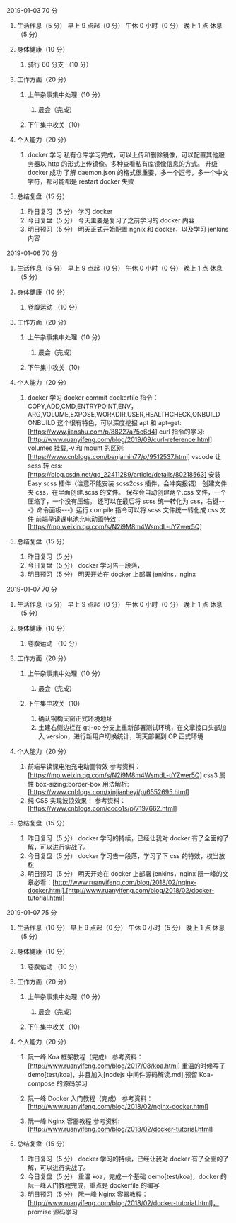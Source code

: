 2019-01-03
70 分

1.  生活作息（5 分）
    早上 9 点起（0 分）
    午休 0 小时（0 分）
    晚上 1 点 休息（5 分）
2.  身体健康（10 分）
    1. 骑行 60 分支 （10 分）
3.  工作方面（20 分）

    1.  上午杂事集中处理（10 分）

        1. 晨会（完成）

    2.  下午集中攻关（10）

4.  个人能力（20 分）

    1.  docker 学习
        私有仓库学习完成，可以上传和删除镜像，可以配置其他服务器以 http 的形式上传镜像。多种查看私有库镜像信息的方式。
        升级 docker 成功
        了解 daemon.json 的格式很重要，多一个逗号，多一个中文字符，都可能都是 restart docker 失败

5.  总结复盘（15 分）

    1. 昨日复习（5 分）
       学习 docker
    2. 今日复盘（5 分）
       今天主要是复习了之前学习的 docker 内容
    3. 明日预习（5 分）
       明天正式开始配置 ngnix 和 docker，以及学习 jenkins 内容

2019-01-06
70 分

1.  生活作息（5 分）
    早上 9 点起（0 分）
    午休 0 小时（0 分）
    晚上 1 点 休息（5 分）
2.  身体健康（10 分）
    1. 卷腹运动 （10 分）
3.  工作方面（20 分）

    1.  上午杂事集中处理（10 分）

        1. 晨会（完成）

    2.  下午集中攻关（10）

4.  个人能力（20 分）

    1.  docker 学习
        docker commit
        dockerfile 指令：COPY,ADD,CMD,ENTRYPOINT,ENV，ARG,VOLUME,EXPOSE,WORKDIR,USER,HEALTHCHECK,ONBUILD
        ONBUILD 这个很有特色，可以深度挖掘
        apt 和 apt-get:[https://www.jianshu.com/p/88227a75e6d4]
        curl 指令的学习:[http://www.ruanyifeng.com/blog/2019/09/curl-reference.html]
        volumes 挂载,-v 和 mount 的区别:[https://www.cnblogs.com/benjamin77/p/9512537.html]
        vscode 让 scss 转 css:[https://blog.csdn.net/qq_22411289/article/details/80218563]
        安装 Easy scss 插件（注意不能安装 scss2css 插件，会冲突报错）
        创建文件夹 css，在里面创建.scss 的文件。
        保存会自动创建两个.css 文件，一个压缩了，一个没有压缩。
        还可以在最后将 scss 统一转化为 css，右键---》命令面板---》运行 compile 指令可以将 scss 文件统一转化成 css 文件
        前端早读课电池充电动画特效：[https://mp.weixin.qq.com/s/N2i9M8m4WsmdL-uYZwer5Q]

5)  总结复盘（15 分）

    1. 昨日复习（5 分）
    2. 今日复盘（5 分）
       docker 学习告一段落，
    3. 明日预习（5 分）
       明天开始在 docker 上部署 jenkins，nginx

2019-01-07
70 分

1.  生活作息（5 分）
    早上 9 点起（0 分）
    午休 0 小时（0 分）
    晚上 1 点 休息（5 分）
2.  身体健康（10 分）
    1. 卷腹运动 （10 分）
3.  工作方面（20 分）

    1.  上午杂事集中处理（10 分）

        1. 晨会（完成）

    2.  下午集中攻关（10）
        1. 确认钢构天窗正式环境地址
        2. 土建右侧边栏在 gtj-op 分支上重新部署测试环境，在文章接口头部加入 version，进行新用户切换统计，明天部署到 OP 正式环境

4.  个人能力（20 分）

    1.  前端早读课电池充电动画特效
        参考资料：[https://mp.weixin.qq.com/s/N2i9M8m4WsmdL-uYZwer5Q]
        css3 属性 box-sizing:border-box 用法解析:[https://www.cnblogs.com/xinjianheyi/p/6552695.html]
    2.  纯 CSS 实现波浪效果！
        参考资料：[https://www.cnblogs.com/coco1s/p/7197662.html]

5.  总结复盘（15 分）

    1. 昨日复习（5 分）
       docker 学习的持续，已经让我对 docker 有了全面的了解，可以进行实战了。
    2. 今日复盘（5 分）
       docker 学习告一段落，学习了下 css 的特效，权当放松
    3. 明日预习（5 分）
       明天开始在 docker 上部署 jenkins，nginx
       阮一峰的文章必看：[http://www.ruanyifeng.com/blog/2018/02/nginx-docker.html],[http://www.ruanyifeng.com/blog/2018/02/docker-tutorial.html]

2019-01-07
75 分

1.  生活作息（10 分）
    早上 9 点起（0 分）
    午休 0 小时（5 分）
    晚上 1 点 休息（5 分）
2.  身体健康（10 分）
    1. 卷腹运动 （10 分）
3.  工作方面（20 分）

    1.  上午杂事集中处理（10 分）

        1. 晨会（完成）

    2.  下午集中攻关（10）

4.  个人能力（20 分）

    1. 阮一峰 Koa 框架教程（完成）
       参考资料：[http://www.ruanyifeng.com/blog/2017/08/koa.html]
       重温的时候写了 demo[test/koa]，并且加入[nodejs 中间件源码解读.md],预留 Koa-compose 的源码学习
    2. 阮一峰 Docker 入门教程（完成）
       参考资料：[http://www.ruanyifeng.com/blog/2018/02/nginx-docker.html]

    3. 阮一峰 Nginx 容器教程
       参考资料:[http://www.ruanyifeng.com/blog/2018/02/docker-tutorial.html]

5.  总结复盘（15 分）

    1. 昨日复习（5 分）
       docker 学习的持续，已经让我对 docker 有了全面的了解，可以进行实战了。
    2. 今日复盘（5 分）
       重温 koa，完成一个基础 demo[test/koa]，docker 的阮一峰入门教程完成，重点是 dockerfile 的编写
    3. 明日预习（5 分）
       阮一峰 Nginx 容器教程：[http://www.ruanyifeng.com/blog/2018/02/docker-tutorial.html]，
       promise 源码学习
